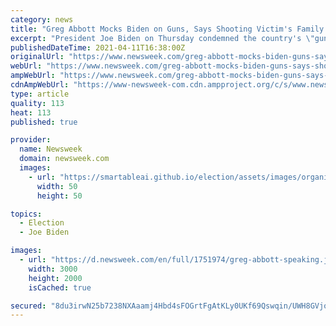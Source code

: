 ```yaml
---
category: news
title: "Greg Abbott Mocks Biden on Guns, Says Shooting Victim's Family Demanded He Uphold 2nd Amendment"
excerpt: "President Joe Biden on Thursday condemned the country's \"gun violence epidemic\" and laid out a proposal for firearm restrictions—a move which prompted Texas Republicans to promote their own \"2nd Amendment sanctuary state\" rebuke. Abbott recently joined ..."
publishedDateTime: 2021-04-11T16:38:00Z
originalUrl: "https://www.newsweek.com/greg-abbott-mocks-biden-guns-says-shooting-victims-family-demanded-he-uphold-2nd-amendment-1582715"
webUrl: "https://www.newsweek.com/greg-abbott-mocks-biden-guns-says-shooting-victims-family-demanded-he-uphold-2nd-amendment-1582715"
ampWebUrl: "https://www.newsweek.com/greg-abbott-mocks-biden-guns-says-shooting-victims-family-demanded-he-uphold-2nd-amendment-1582715?amp=1"
cdnAmpWebUrl: "https://www-newsweek-com.cdn.ampproject.org/c/s/www.newsweek.com/greg-abbott-mocks-biden-guns-says-shooting-victims-family-demanded-he-uphold-2nd-amendment-1582715?amp=1"
type: article
quality: 113
heat: 113
published: true

provider:
  name: Newsweek
  domain: newsweek.com
  images:
    - url: "https://smartableai.github.io/election/assets/images/organizations/newsweek.com-50x50.jpg"
      width: 50
      height: 50

topics:
  - Election
  - Joe Biden

images:
  - url: "https://d.newsweek.com/en/full/1751974/greg-abbott-speaking.jpg"
    width: 3000
    height: 2000
    isCached: true

secured: "8du3irwN25b7238NXAaamj4Hbd4sFOGrtFgAtKLy0UKf69Qswqin/UWH8GVjorgcjy4FJ/n3jIRo6BBhNazTMEbw/mLsm0Zl5PSlphzlNay6PGm9ChTZRUCkJ6qL3/6t389OSoR3p4rosGNqaxOhMjJNs9AyZqJltUZcrg0dkgeof+xGSGyZODbsvRdVr7Z7pMZy7V19fasEBzzWbSY8m1VYISLuDdS9Jvd1n24jdaDlslA9pZYXF0pkdFV5IkGyUYkg1LGleE9JobLK9FihpqikgxMYSp/q84cXN5GfAI2IZvj7c+9yRke25GraKEdAfGFRkkZqTLjHSyRJdXCW5kRQyasEyrmQuWI00k17cYs=;Nc0XXprXvGujAvGkvtKhMg=="
---
```


